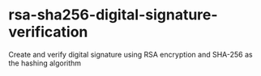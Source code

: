 # rsa-sha256-digital-signature-verification

Create and verify digital signature using RSA encryption and SHA-256 as the hashing algorithm
